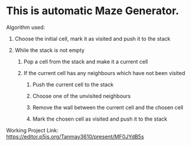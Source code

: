 # This is automatic Maze Generator.

Algorithm used:

1. Choose the initial cell, mark it as visited and push it to the stack


2. While the stack is not empty


    1. Pop a cell from the stack and make it a current cell
    
    2. If the current cell has any neighbours which have not been visited
        
        1. Push the current cell to the stack

        2. Choose one of the unvisited neighbours
        
        3. Remove the wall between the current cell and the chosen cell
        
        4. Mark the chosen cell as visited and push it to the stack
 
Working Project Link: https://editor.p5js.org/Tanmay3610/present/MF0JYdB5s

